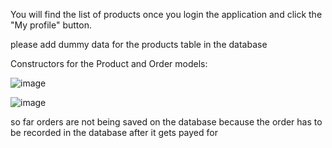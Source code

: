 You will find the list of products once you login the application and click the "My profile" button.

please add dummy data for the products table in the database 

Constructors for the Product and Order models:

![image](https://github.com/koalneu/IoTBay/assets/126221701/79e851f9-0527-4d6a-bd92-3bdfd900decb)

![image](https://github.com/koalneu/IoTBay/assets/126221701/1e24b1a3-f815-4284-8bf8-97728f5dc09f)

so far orders are not being saved on the database because the order has to be recorded in the database after it gets payed for
